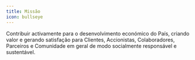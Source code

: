 ```yaml
---
title: Missão
icon: bullseye
---
```


Contribuir activamente para o desenvolvimento económico do País, criando valor e gerando satisfação para Clientes, Accionistas, Colaboradores, Parceiros e Comunidade em geral de modo socialmente responsável e sustentável.